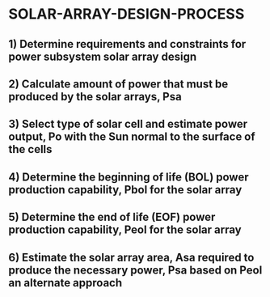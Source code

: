 # SOLAR-ARRAY-DESIGN-PROCESS

## 1) Determine requirements and constraints for power subsystem solar array design

## 2) Calculate amount of power that must be produced by the solar arrays, Psa

## 3) Select type of solar cell and  estimate power output, Po with the Sun normal to the surface of the cells

## 4) Determine the beginning of life (BOL) power production capability, Pbol for the solar array

## 5) Determine the end of life (EOF) power production capability, Peol for the solar array

## 6) Estimate the solar array area, Asa required to produce the necessary power, Psa based on Peol an alternate approach
